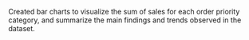 Created bar charts to visualize the sum of sales for each order priority category, and summarize the main findings and trends observed in the dataset.
